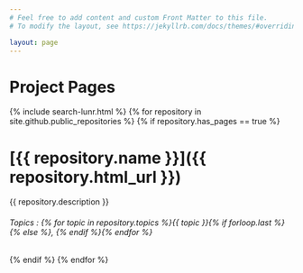 ```yaml
---
# Feel free to add content and custom Front Matter to this file.
# To modify the layout, see https://jekyllrb.com/docs/themes/#overriding-theme-defaults

layout: page
---
```

# Project Pages
{% include search-lunr.html %}
{% for repository in site.github.public_repositories %}
{% if repository.has_pages == true %}
# [{{ repository.name }}]({{ repository.html_url }}) 
{{ repository.description }}
###### Topics : {% for topic in repository.topics %}{{ topic }}{% if forloop.last %}{% else %}, {% endif %}{% endfor %}
{% endif %}
{% endfor %}
